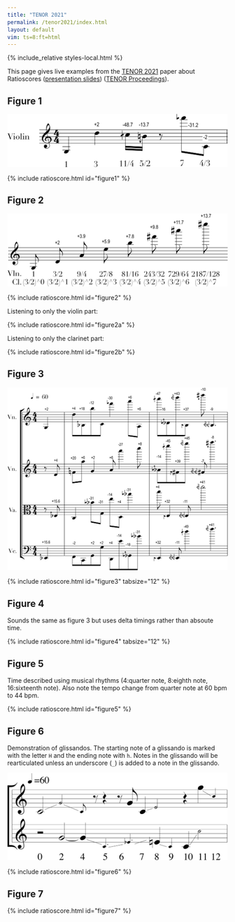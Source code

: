 ```yaml
---
title: "TENOR 2021"
permalink: /tenor2021/index.html
layout: default
vim: ts=8:ft=html
---
```


{% include_relative styles-local.html %}

This page gives live examples from the <a target="_blank"
href="/doc/tenor2021/TENOR-2021.pdf">TENOR 2021</a> paper about Ratioscores (<a
target="_blank" href="http://bit.ly/ratioscores-tenor2021">presentation
slides</a>) (<a target="_blank" href="https://www.tenor-conference.org/proceedings.html">TENOR Proceedings</a>).

<h2> Figure 1 </h2>

<img src="/doc/tenor2021/figure1.png">

{% include ratioscore.html id="figure1" %}
<script type="application/x-ratioscore" id="figure1">
!!!OTL: Figure 1
**time	**ratio
*	*Ivioln
*	*ref:G3
0	1
1	3
2	11/4
2.25	5/2
2.5	0
3	7
3.5	4/3
4	0
*-	*-
</script>

<h2> Figure 2 </h2>

<img src="/doc/tenor2021/figure2.png">

{% include ratioscore.html id="figure2" %}
<script type="application/x-ratioscore" id="figure2">
!!!OTL: Figure 2
**time	**ratio	**ratio
*	*Ivioln	*Iclars
*	*ref:G3	*ref:G3
0	1	(3/2)^0
0.5	3/2	(3/2)^1
1	9/4	(3/2)^2
1.5	27/8	(3/2)^3
2	81/16	(3/2)^4
2.5	243/32	(3/2)^5
3	729/64	(3/2)^6
3.5	2187/128	(3/2)^7
4	0	0
*-	*-	*-
</script>

Listening to only the violin part:

{% include ratioscore.html id="figure2a" %}
<script type="application/x-ratioscore" id="figure2a">
!!!filter: extract -s 1,2
!!!OTL: Figure 2a, violin part only
**time	**ratio	**ratio
*	*Ivioln	*Iclars
*	*ref:G3	*ref:G3
0	1	(3/2)^0
0.5	3/2	(3/2)^1
1	9/4	(3/2)^2
1.5	27/8	(3/2)^3
2	81/16	(3/2)^4
2.5	243/32	(3/2)^5
3	729/64	(3/2)^6
3.5	2187/128	(3/2)^7
4	0	0
*-	*-	*-
</script>

Listening to only the clarinet part:

{% include ratioscore.html id="figure2b" %}
<script type="application/x-ratioscore" id="figure2b">
!!!filter: extract -s 1,3
!!!OTL: Figure 2b, clarinet part only
**time	**ratio	**ratio
*	*Ivioln	*Iclars
*	*ref:G3	*ref:G3
0	1	(3/2)^0
0.5	3/2	(3/2)^1
1	9/4	(3/2)^2
1.5	27/8	(3/2)^3
2	81/16	(3/2)^4
2.5	243/32	(3/2)^5
3	729/64	(3/2)^6
3.5	2187/128	(3/2)^7
4	0	0
*-	*-	*-
</script>


<h2> Figure 3 </h2>

<img src="/doc/tenor2021/figure3.png">

{% include ratioscore.html id="figure3" tabsize="12" %}
<script type="application/x-ratioscore" id="figure3">
!!!OTL: Figure 3
**time	**ratio	**ratio	**ratio	**ratio
*MM60	*Ivioln	*Ivioln	*Iviola	*Icello
*M4/4	*ref:G3+2c	*ref:D4+4c	*ref:C3	*ref:C2
0	1	.	.	6/5
0.5	.	1	6/5	.
=1	=1	=1	=1	=1
1	3	6/5	1	4/3
1.5	6/5	3	.	1
2	5	4/3	3	3/2
2.5	4/3	.	3/2	3
3	7	3/2	5	9/8
3.5	.	7	9/8	5
4	9	.	7	7/5
4.5	9/8	9	.	7
=2	=2	=2	=2	=2
5	11	7/5	9	9/7
5.5	7/5	11	9/7	.
6	13	9/7	.	13/11
6.5	9/7	13	13/11	11
7	15	13/11	13	.
7.5	13/11	15	.	13
=3	=3	=3	=3	=3
9	.	.	.	.
*-	*-	*-	*-	*-
</script>


<h2> Figure 4 </h2>

Sounds the same as figure 3 but uses delta timings rather than absoute time.

{% include ratioscore.html id="figure4" tabsize="12" %}
<script type="application/x-ratioscore" id="figure4">
!!!OTL: Figure 4
**dtime	**ratio	**ratio	**ratio	**ratio
*MM120	*Ivioln	*Ivioln	*Iviola	*Icello
*M4/4	*ref:G3+2c	*ref:D4+4c	*ref:C3	*ref:C2
1	1	.	.	6/5
1	.	1	6/5	.
=1	=1	=1	=1	=1
1	3	6/5	1	4/3
1	6/5	3	.	1
1	5	4/3	3	3/2
1	4/3	.	3/2	3
1	7	3/2	5	9/8
1	.	7	9/8	5
1	9	.	7	7/5
1	9/8	9	.	7
=2	=2	=2	=2	=2
1	11	7/5	9	9/7
1	7/5	11	9/7	.
1	13	9/7	.	13/11
1	9/7	13	13/11	11
1	15	13/11	13	.
3	13/11	15	.	13
=3	=3	=3	=3	=3
*-	*-	*-	*-	*-
</script>



<h2> Figure 5 </h2>

Time described using musical rhythms (4:quarter note, 8:eighth note,
16:sixteenth note).  Also note the tempo change from quarter note
at 60 bpm to 44 bpm.

{% include ratioscore.html id="figure5" %}
<script type="application/x-ratioscore" id="figure5">
!!!OTL: Figure 5
**recip	**ratio
*MM60	*Ivioln
*	*ref:G3
4	1
4	3
16	11/4
16	5/2
*MM44	*
8	0
8	7
8	4/3
*-	*-
</script>



<h2> Figure 6 </h2>

Demonstration of glissandos.  The starting note of a glissando is
marked with the letter `H` and the ending note with `h`.  Notes in
the glissando will be rearticulated unless an underscore (`_`) is
added to a note in the glissando.


<img src="/doc/tenor2021/figure6.png">

{% include ratioscore.html id="figure6" %}
<script type="application/x-ratioscore" id="figure6">
!!!OTL: Figure 6
**time	**ratio	**ratio
*	*Ivioln	*Iclars
*	*ref:C4	*refC4
*	*	*grate:10
0	1H	0
2	_3/2	3/2
4	_1h	_3/2H
4.5	0	.
5	.	_1
6	.	.
6.5	3/2	_6/5
7	1H	.
8	_5/4h	5/4
9	.	_1h
10	0	1H
11	3H	_2h
12	_2h	.
13	0	0
*-	*-	*-
</script>


<h2> Figure 7 </h2>

{% include ratioscore.html id="figure7" %}
<script type="application/x-ratioscore" id="figure7">
!!!OTL: Figure 7
**time	**ratio	**vel
*	*Ivioln	*pp:10
*	*ref:C3	*
0	1	p
1	3	<
2	11/4	.
2.25	5/2	.
2.5	0	f >
3	7	.
3.5	4/3	.
4	0	pp
*-	*-	*-
</script>



